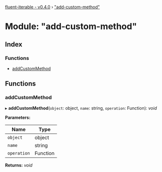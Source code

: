 [fluent-iterable - v0.4.0](../README.md) › ["add-custom-method"](_add_custom_method_.md)

# Module: "add-custom-method"

## Index

### Functions

* [addCustomMethod](_add_custom_method_.md#addcustommethod)

## Functions

###  addCustomMethod

▸ **addCustomMethod**(`object`: object, `name`: string, `operation`: Function): *void*

**Parameters:**

Name | Type |
------ | ------ |
`object` | object |
`name` | string |
`operation` | Function |

**Returns:** *void*
